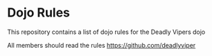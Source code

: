 Dojo Rules
==========

This repository contains a list of dojo rules for the Deadly Vipers dojo

All members should read the rules
https://github.com/deadlyviper

